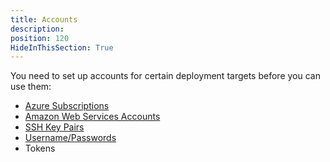 ```yaml
---
title: Accounts
description:
position: 120
HideInThisSection: True
---
```


You need to set up accounts for certain deployment targets before you can use them:

- [Azure Subscriptions](/docs/infrastructure/deployment-targets/azure/index.md)
- [Amazon Web Services Accounts](/docs/infrastructure/accounts/aws/index.md)
- [SSH Key Pairs](/docs/infrastructure/deployment-targets/ssh-targets/ssh-key-pair.md)
- [Username/Passwords](/docs/infrastructure/deployment-targets/ssh-targets/username-and-password.md)
- Tokens
